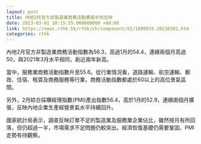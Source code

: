 ```yaml
---
layout: post
title: 內地2月官方非製造業商務活動擴張步伐加快
date: 2023-03-01 10:15:55.000000000 +08:00
link: https://news.rthk.hk/rthk/ch/component/k2/1689933-20230301.htm
categories: rthk
---
```


內地2月官方非製造業商務活動指數為56.3，高過1月的54.4，連續兩個月高過50，與2021年3月水平相同，創近兩年新高。

當中，服務業商務活動指數升至55.6。從行業情況看，道路運輸、航空運輸、郵政、住宿、租賃及商務服務等行業，商務活動指數都處於60以上的高位景氣區間。

另外，2月綜合採購經理指數(PMI)產出指數56.4，高於1月的52.9，連續兩個月擴張，反映內地企業生產經營景氣水平持續回升。

國家統計局表示，調查反映訂單不足的製造業及服務業企業佔比，雖然按月有所回落，但仍超過一半，市場需求不足問題仍較突出，經濟恢復基礎仍需要鞏固，PMI走勢有待觀察。
